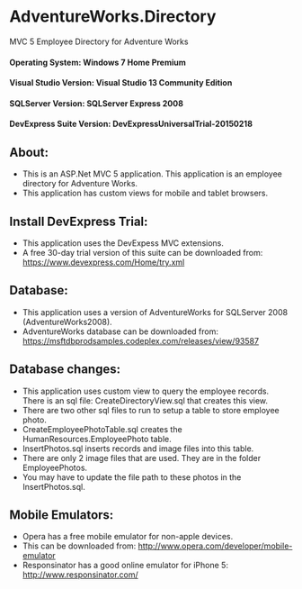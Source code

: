 # AdventureWorks.Directory
MVC 5 Employee Directory for Adventure Works


#### Operating System: Windows 7 Home Premium
#### Visual Studio Version: Visual Studio 13 Community Edition
#### SQLServer Version: SQLServer Express 2008
#### DevExpress Suite Version: DevExpressUniversalTrial-20150218

## About:
* This is an ASP.Net MVC 5 application.  This application is an employee directory for Adventure Works.
* This application has custom views for mobile and tablet browsers.

## Install DevExpress Trial:
* This application uses the DevExpess MVC extensions.  
* A free 30-day trial version of this suite can be downloaded from: https://www.devexpress.com/Home/try.xml

## Database:
* This application uses a version of AdventureWorks for SQLServer 2008 (AdventureWorks2008).
* AdventureWorks database can be downloaded from: https://msftdbprodsamples.codeplex.com/releases/view/93587

## Database changes:
* This application uses custom view to query the employee records.  There is an sql file: CreateDirectoryView.sql that creates this view.
* There are two other sql files to run to setup a table to store employee photo.
* CreateEmployeePhotoTable.sql creates the HumanResources.EmployeePhoto table.
* InsertPhotos.sql inserts records and image files into this table.  
* There are only 2 image files that are used.  They are in the folder EmployeePhotos.
* You may have to update the file path to these photos in the InsertPhotos.sql.

## Mobile Emulators:
* Opera has a free mobile emulator for non-apple devices.
* This can be downloaded from: http://www.opera.com/developer/mobile-emulator
* Responsinator has a good online emulator for iPhone 5: http://www.responsinator.com/



